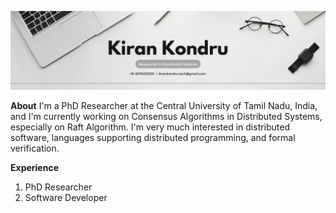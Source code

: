 
![My Profile Pic](/Banner.png)

**About**
I'm a PhD Researcher at the Central University of Tamil Nadu, India, and I'm currently working on Consensus Algorithms in Distributed Systems, especially on Raft Algorithm. I'm very much interested in distributed software, languages supporting distributed programming, and formal verification.

**Experience**

1. PhD Researcher
2. Software Developer


